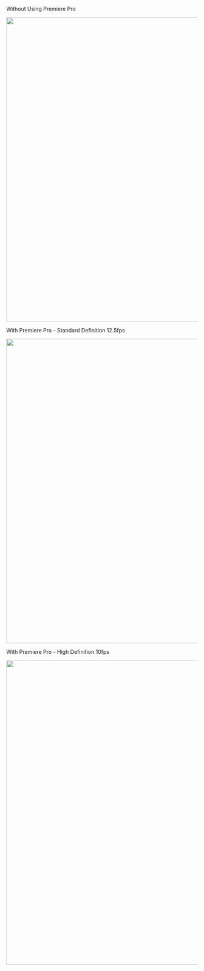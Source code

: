 Without Using Premiere Pro

<p align="center">
<img src="../img/Trimmed_test.gif" width="800">
</p>

With Premiere Pro - Standard Definition 12.5fps

<p align="center">
<img src="../img/Test_GIF_720p_12.5fps.gif" width="800">
</p>

With Premiere Pro - High Definition 10fps

<p align="center">
<img src="../img/Test_GIF_HD_10fps.gif" width="800">
</p>
